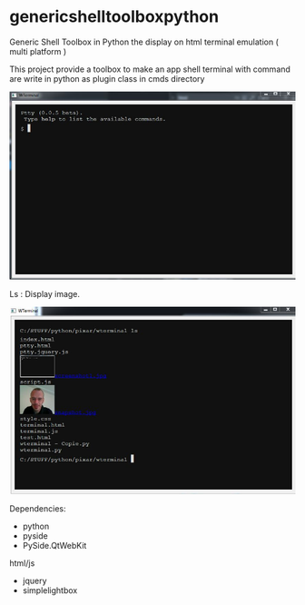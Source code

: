 # genericshelltoolboxpython
Generic Shell Toolbox in Python the display on html terminal emulation ( multi platform )

This project provide a toolbox to make an app shell terminal with command are write in python as plugin class in cmds directory  

![After Launch](screenshot1.jpg)

Ls : Display image.

![Ls ](screenshot2.jpg)


Dependencies:
* python 
* pyside
* PySide.QtWebKit

html/js

* jquery 
* simplelightbox
